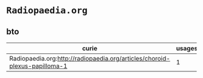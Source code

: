 # `Radiopaedia.org`
## bto
| curie                                                                      |   usages | nodes                                                                                                           |
|----------------------------------------------------------------------------|----------|-----------------------------------------------------------------------------------------------------------------|
| Radiopaedia.org:http://radiopaedia.org/articles/choroid-plexus-papilloma-1 |        1 | [http://purl.obolibrary.org/obo/BTO:0005755](https://bioregistry.io/http://purl.obolibrary.org/obo/BTO:0005755) |
